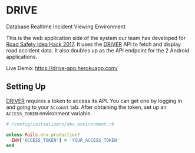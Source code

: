 # DRIVE

Database Realtime Incident Viewing Environment

This is the web application side of the system our team has developed for [Road Safety Idea Hack 2017](http://www.ideahack2017.com/).
It uses the [DRIVER](https://roadsafety.io/) API to fetch and display road accident data.
It also doubles up as the API endpoint for the 2 Android applications.

Live Demo: https://drive-app.herokuapp.com/

## Setting Up

[DRIVER](https://roadsafety.io/) requires a token to access its API. You can get one by logging in and going to your `Account` tab.
After obtaining the token, set up an `ACCESS_TOKEN` environment variable.
```ruby
# /config/initializers/dev_environment.rb

unless Rails.env.production?
  ENV['ACCESS_TOKEN'] = 'YOUR_ACCESS_TOKEN'
end
```
